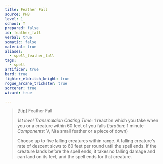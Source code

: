 ```yaml
---
title: Feather Fall
source: PHB
level: 1
school: T
prepared: false
id: feather_fall
verbal: true
somatic: false
material: true
aliases:
  - spell_feather_fall
tags:
  - spell
artificer: true
bard: true
fighter_eldritch_knight: true
rogue_arcane_trickster: true
sorcerer: true
wizard: true

---
```

>[!tip] Feather Fall
>
> *1st level Transmutaion*
> *Casting Time:* 1 reaction which you take when you or a creature within 60 feet of you falls
> *Duration:* 1 minute
> *Components:* V, M(a small feather or a piece of down)
>
>Choose up to five falling creatures within range. A falling creature's rate of descent slows to 60 feet per round until the spell ends. If the creature lands before the spell ends, it takes no falling damage and can land on its feet, and the spell ends for that creature.
>

